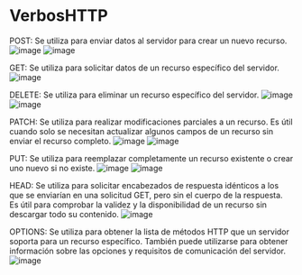 # VerbosHTTP

POST: Se utiliza para enviar datos al servidor para crear un nuevo recurso.
![image](https://github.com/DerTsu/VerbosHTTP/assets/111519104/9e7a5ab5-7f5a-41f9-8b18-92b9289acebc)
![image](https://github.com/DerTsu/VerbosHTTP/assets/111519104/c94e71a0-abdf-481d-8668-d068be4831fd)

GET: Se utiliza para solicitar datos de un recurso específico del servidor.
![image](https://github.com/DerTsu/VerbosHTTP/assets/111519104/ded1d987-dd30-47a3-9756-9c975611014b)

DELETE: Se utiliza para eliminar un recurso específico del servidor.
![image](https://github.com/DerTsu/VerbosHTTP/assets/111519104/0023e86c-1dd0-4c19-b3dc-7352c1af8be4)
![image](https://github.com/DerTsu/VerbosHTTP/assets/111519104/8e7c5593-00a1-45ff-89ae-a7f2b1a0dc63)

PATCH: Se utiliza para realizar modificaciones parciales a un recurso. Es útil cuando solo se necesitan actualizar algunos campos de un recurso sin enviar el recurso completo.
![image](https://github.com/DerTsu/VerbosHTTP/assets/111519104/e4a2f6cc-c93a-41f5-a872-aaa7ccefb22a)
![image](https://github.com/DerTsu/VerbosHTTP/assets/111519104/d54f8c3e-e0ac-47ca-a137-44e06ee69703)

PUT: Se utiliza para reemplazar completamente un recurso existente o crear uno nuevo si no existe.
![image](https://github.com/DerTsu/VerbosHTTP/assets/111519104/5ac791c5-88ab-4f2f-bc20-4d80ca6ee14a)
![image](https://github.com/DerTsu/VerbosHTTP/assets/111519104/62fc8fd7-595a-43f9-89a5-dc4b491d980a)

HEAD: Se utiliza para solicitar encabezados de respuesta idénticos a los que se enviarían en una solicitud GET, pero sin el cuerpo de la respuesta. Es útil para comprobar la validez y la disponibilidad de un recurso sin descargar todo su contenido.
![image](https://github.com/DerTsu/VerbosHTTP/assets/111519104/835ddb5e-579e-47e4-be0c-22bd1c5da567)

OPTIONS: Se utiliza para obtener la lista de métodos HTTP que un servidor soporta para un recurso específico. También puede utilizarse para obtener información sobre las opciones y requisitos de comunicación del servidor.
![image](https://github.com/DerTsu/VerbosHTTP/assets/111519104/1070e5d5-bb4e-4fbe-9272-d5dfeb66ba72)

